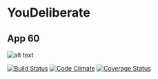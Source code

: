 # YouDeliberate
## App 60
![alt text](http://rubyonrails.org/images/pages/download/ruby.png "Ruby")

[![Build Status](https://travis-ci.org/felixsoum/youdeliberate.png?branch=master)](https://travis-ci.org/felixsoum/youdeliberate)
[![Code Climate](https://codeclimate.com/github/felixsoum/youdeliberate.png)](https://codeclimate.com/github/felixsoum/youdeliberate)
[![Coverage Status](https://coveralls.io/repos/felixsoum/youdeliberate/badge.png)](https://coveralls.io/r/felixsoum/youdeliberate)